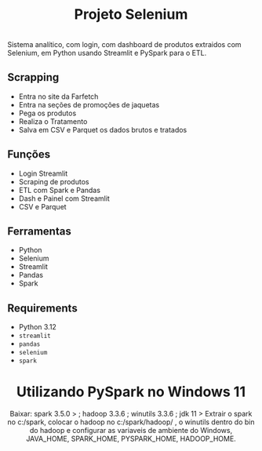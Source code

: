 <div align="center">
  <h1>Projeto Selenium</h1>
  
</div>
<br>
Sistema analítico, com login, com dashboard de produtos extraidos com Selenium, em Python usando Streamlit e PySpark para o ETL.


## Scrapping
- Entra no site da Farfetch
- Entra na seções de promoções de jaquetas
- Pega os produtos
- Realiza o Tratamento
- Salva em CSV e Parquet os dados brutos e tratados


## Funções
- Login Streamlit
- Scraping de produtos
- ETL com Spark e Pandas
- Dash e Painel com Streamlit
- CSV e Parquet

 ## Ferramentas
- Python
- Selenium
- Streamlit
- Pandas
- Spark
   
<div align="center">
</div>

## Requirements
- Python 3.12
- `streamlit` 
- `pandas`
- `selenium` 
- `spark` 

<div align="center">
<h1>Utilizando PySpark no Windows 11</h1>
Baixar: spark 3.5.0 > ; hadoop 3.3.6 ; winutils 3.3.6 ; jdk 11 >
Extrair o spark no c:/spark, colocar o hadoop no c:/spark/hadoop/ , o winutils dentro do bin do hadoop e configurar as variaveis de ambiente do Windows, JAVA_HOME, SPARK_HOME, PYSPARK_HOME, HADOOP_HOME.
</div>
